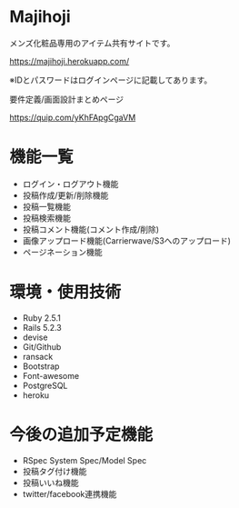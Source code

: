 # Majihoji

メンズ化粧品専用のアイテム共有サイトです。

https://majihoji.herokuapp.com/

※IDとパスワードはログインページに記載してあります。


要件定義/画面設計まとめページ

https://quip.com/yKhFApgCgaVM



# 機能一覧

* ログイン・ログアウト機能
* 投稿作成/更新/削除機能
* 投稿一覧機能
* 投稿検索機能
* 投稿コメント機能(コメント作成/削除)
* 画像アップロード機能(Carrierwave/S3へのアップロード)
* ページネーション機能

# 環境・使用技術

* Ruby 2.5.1
* Rails 5.2.3
* devise
* Git/Github
* ransack
* Bootstrap
* Font-awesome
* PostgreSQL
* heroku


# 今後の追加予定機能

* RSpec System Spec/Model Spec
* 投稿タグ付け機能
* 投稿いいね機能
* twitter/facebook連携機能
